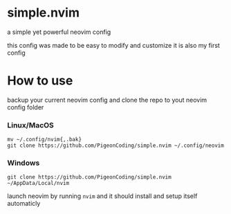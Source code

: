 # simple.nvim
 a simple yet powerful neovim config

 this config was made to be easy to modify and customize 
 it is also my first config

 # How to use
backup your current neovim config and clone the repo to yout neovim config folder
### Linux/MacOS

```
mv ~/.config/nvim{,.bak}
git clone https://github.com/PigeonCoding/simple.nvim ~/.config/neovim
```
### Windows
```
git clone https://github.com/PigeonCoding/simple.nvim ~/AppData/Local/nvim
```
launch neovim by running `nvim` and it should install and setup itself automaticly
